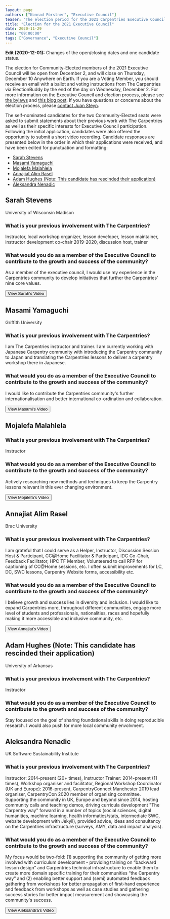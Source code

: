 ```yaml
---
layout: page
authors: ["Konrad Förstner", "Executive Council"]
teaser: "The election period for the 2021 Carpentries Executive Council opens Monday November 30"
title: "Election for the 2021 Executive Council"
date: 2020-11-29
time: "09:00:00"
tags: ["Governance", "Executive Council"]
---
```


**Edit (2020-12-01):** Changes of the open/closing dates and one candidate status.

 The election for Community-Elected members of the 2021 Executive Council will be open from December 2, and will close on Thursday, December 10 Anywhere on Earth. If you are a Voting Member, you should receive an email with a ballot and voting instructions from The Carpentries via ElectionBuddy by the end of the day on Wednesday, December 2. For more information on the Executive Council and election process, please see [the bylaws](https://docs.carpentries.org/topic_folders/governance/bylaws.html) and [this blog post](https://carpentries.org/blog/2019/10/executive-council-elections-2019/). If you have questions or concerns about the election process, please [contact Juan Steyn](mailto:zjsteyn@gmail.com).

The self-nominated candidates for the two Community-Elected seats were asked to submit statements about their previous work with The Carpentries as well as their specific interests for Executive Council participation. Following the initial application, candidates were also offered the opportunity to submit a short video recording. Candidate responses are presented below in the order in which their applications were received, and have been edited for punctuation and formatting:

- [Sarah Stevens](#sarah-stevens)
- [Masami Yamaguchi](#masami-yamaguchi)
- [Mojalefa Malahlela](#mojalefa-malahlela)
- [Annajiat Alim Rasel](#annajiat-alim-rasel)
- [Adam Hughes (Note: This candidate has rescinded their application)](#adam-hughes)
- [Aleksandra Nenadic](#aleksandra-nenadic)

## Sarah Stevens

University of Wisconsin Madison

### What is your previous involvement with The Carpentries?

Instructor, local workshop organizer, lesson developer, lesson maintainer, instructor development co-chair 2019-2020, discussion host, trainer

### What would you do as a member of the Executive Council to contribute to the growth and success of the community?

As a member of the executive council, I would use my experience in the Carpentries community to develop initiatives that further the Carpentries' nine core values.

<a href="https://youtu.be/mNsnhz23Bio">
        <button class="btn">
            View Sarah's Video
        </button>
</a>

## Masami Yamaguchi

Griffith University

### What is your previous involvement with The Carpentries?

I am The Carpentries instructor and trainer. I am currently working with Japanese Carpentry community with introducing the Carpentry community to Japan and translating the Carpentries lessons to deliver a carpentry workshop there in Japanese.

### What would you do as a member of the Executive Council to contribute to the growth and success of the community?

I would like to contribute the Carpentries community's further internationalisation and better international co-ordination and collaboration.

<a href="https://youtu.be/aDxFFmC1Kx8">
        <button class="btn">
            View Masami's Video
        </button>
</a>

## Mojalefa Malahlela


### What is your previous involvement with The Carpentries?

Instructor

### What would you do as a member of the Executive Council to contribute to the growth and success of the community?

Actively researching new methods and techniques to keep the Carpentry lessons relevant in this ever changing environment.

<a href="https://youtu.be/TdM0yDDFz60">
        <button class="btn">
            View Mojalefa's Video
        </button>
</a>

## Annajiat Alim Rasel

Brac University

### What is your previous involvement with The Carpentries?

I am grateful that I could serve as a Helper, Instructor, Discussion Session Host & Participant, CC@Home Facilitator & Participant, IDC Co-Chair, Feedback Facilitator, HPC TF Member, Volunteered to call RFP for captioning of CC@Home sessions, etc. I often submit improvements for LC, DC, SWC lessons, Carpentry Website forms, accessibility etc.

### What would you do as a member of the Executive Council to contribute to the growth and success of the community?

I believe growth and success lies in diversity and inclusion. I would like to expand Carpentries more, throughout different communities, engage more level of students and professionals, nationalities, races and hopefully making it more accessible and inclusive community, etc.

<a href="https://youtu.be/uQ3RpXBR74E">
        <button class="btn">
            View Annajiat's Video
        </button>
</a>

## Adam Hughes (Note: This candidate has rescinded their application)

University of Arkansas

### What is your previous involvement with The Carpentries?

Instructor

### What would you do as a member of the Executive Council to contribute to the growth and success of the community?

Stay focused on the goal of sharing foundational skills in doing reproducible research. I would also push for more local community envolvment.

## Aleksandra Nenadic

UK Software Sustainability Institute

### What is your previous involvement with The Carpentries?

Instructor: 2014-present (20+ times), Instructor Trainer: 2014-present (11 times), Workshop organiser and facilitator, Regional Workshop Coordinator (UK and Europe): 2016-present, CarpentryConnect Manchester 2019 lead organiser, CarpentryCon 2020 member of organising committee. Supporting the community in UK, Europe and beyond since 2014, hosting community calls and teaching demos, driving curricula development "The Carpentry way" forward in a number of topics (social sciences, digital humanities, machine learning, health informatics/stats, intermediate SWC, website development with Jekyll), provided advice, ideas and consultancy on the Carpentries infrastructure (surveys, AMY, data and impact analysis).

### What would you do as a member of the Executive Council to contribute to the growth and success of the community?

My focus would be two-fold: (1) supporting the community of getting more involved with curriculum development - providing training on “backward lesson design” and Carpentries technical infrastructure to enable them to create more domain specific training for their communities “the Carpentry way” and (2) enabling better support and (semi) automated feedback gathering from workshops for better propagation of first-hand experience and feedback from workshops as well as case studies and gathering success stories for better impact measurement and showcasing the community's success.

<a href="https://youtu.be/oJGKRp5rtL8">
        <button class="btn">
            View Aleksandra's Video
        </button>
</a>
